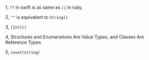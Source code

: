 1, `??` in swift is as same as `||` in ruby.

2, `""` is equivalent to `String()`

3, `[Int]()`

4, Structures and Enumerations Are Value Types, and Classes Are Reference Types

5, `count(string)`